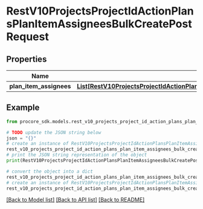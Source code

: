 # RestV10ProjectsProjectIdActionPlansPlanItemAssigneesBulkCreatePostRequest


## Properties

Name | Type | Description | Notes
------------ | ------------- | ------------- | -------------
**plan_item_assignees** | [**List[RestV10ProjectsProjectIdActionPlansPlanItemAssigneesPostRequestPlanItemAssignee]**](RestV10ProjectsProjectIdActionPlansPlanItemAssigneesPostRequestPlanItemAssignee.md) |  | 

## Example

```python
from procore_sdk.models.rest_v10_projects_project_id_action_plans_plan_item_assignees_bulk_create_post_request import RestV10ProjectsProjectIdActionPlansPlanItemAssigneesBulkCreatePostRequest

# TODO update the JSON string below
json = "{}"
# create an instance of RestV10ProjectsProjectIdActionPlansPlanItemAssigneesBulkCreatePostRequest from a JSON string
rest_v10_projects_project_id_action_plans_plan_item_assignees_bulk_create_post_request_instance = RestV10ProjectsProjectIdActionPlansPlanItemAssigneesBulkCreatePostRequest.from_json(json)
# print the JSON string representation of the object
print(RestV10ProjectsProjectIdActionPlansPlanItemAssigneesBulkCreatePostRequest.to_json())

# convert the object into a dict
rest_v10_projects_project_id_action_plans_plan_item_assignees_bulk_create_post_request_dict = rest_v10_projects_project_id_action_plans_plan_item_assignees_bulk_create_post_request_instance.to_dict()
# create an instance of RestV10ProjectsProjectIdActionPlansPlanItemAssigneesBulkCreatePostRequest from a dict
rest_v10_projects_project_id_action_plans_plan_item_assignees_bulk_create_post_request_from_dict = RestV10ProjectsProjectIdActionPlansPlanItemAssigneesBulkCreatePostRequest.from_dict(rest_v10_projects_project_id_action_plans_plan_item_assignees_bulk_create_post_request_dict)
```
[[Back to Model list]](../README.md#documentation-for-models) [[Back to API list]](../README.md#documentation-for-api-endpoints) [[Back to README]](../README.md)


